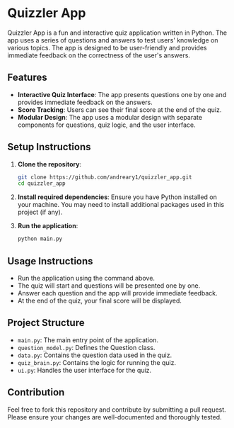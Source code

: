 # Quizzler App

Quizzler App is a fun and interactive quiz application written in Python. The app uses a series of questions and answers to test users' knowledge on various topics. The app is designed to be user-friendly and provides immediate feedback on the correctness of the user's answers.

## Features
- **Interactive Quiz Interface**: The app presents questions one by one and provides immediate feedback on the answers.
- **Score Tracking**: Users can see their final score at the end of the quiz.
- **Modular Design**: The app uses a modular design with separate components for questions, quiz logic, and the user interface.

## Setup Instructions
1. **Clone the repository**:
   ```bash
   git clone https://github.com/andreary1/quizzler_app.git
   cd quizzler_app

2. **Install required dependencies**:
   Ensure you have Python installed on your machine. You may need to install additional packages used in this project (if any).

3. **Run the application**:
   ```bash
   python main.py
   ```

## Usage Instructions
- Run the application using the command above.
- The quiz will start and questions will be presented one by one.
- Answer each question and the app will provide immediate feedback.
- At the end of the quiz, your final score will be displayed.

## Project Structure
- `main.py`: The main entry point of the application.
- `question_model.py`: Defines the Question class.
- `data.py`: Contains the question data used in the quiz.
- `quiz_brain.py`: Contains the logic for running the quiz.
- `ui.py`: Handles the user interface for the quiz.

## Contribution
Feel free to fork this repository and contribute by submitting a pull request. Please ensure your changes are well-documented and thoroughly tested.
